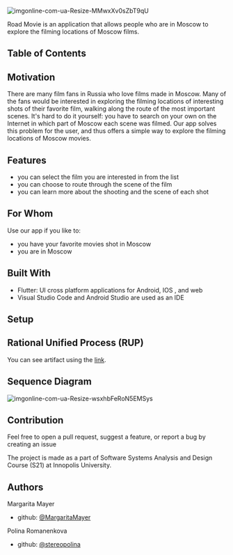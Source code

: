 ![imgonline-com-ua-Resize-MMwxXv0sZbT9qU](https://user-images.githubusercontent.com/69847456/136565916-9f51ed57-253e-4faf-a6c8-ed87c4e65264.jpg)


Road Movie is an application that allows people who are in Moscow to explore the filming locations of Moscow films.


## Table of Contents



## Motivation
There are many film fans in Russia who love films made in Moscow. Many of the fans would be interested in exploring the filming locations of interesting shots of their favorite film, walking along the route of the most important scenes. It's hard to do it yourself: you have to search on your own on the Internet in which part of Moscow each scene was filmed. Our app solves this problem for the user, and thus offers a simple way to explore the filming locations of Moscow movies.

## Features
- you can select the film you are interested in from the list
- you can choose to route through the scene of the film
- you can learn more about the shooting and the scene of each shot

## For Whom
Use our app if you like to:
- you have your favorite movies shot in Moscow
- you are in Moscow


## Built With
- Flutter: UI cross platform applications for Android, IOS , and web
- Visual Studio Code and Android Studio are used as an IDE

## Setup

## Rational Unified Process (RUP)
You can see artifact using the [link](url).

## Sequence Diagram
![imgonline-com-ua-Resize-wsxhbFeRoN5EMSys](https://user-images.githubusercontent.com/69847456/136557916-c4df551a-9c51-4bc3-96e5-ec3acc0033fe.jpg)

## Contribution
Feel free to open a pull request, suggest a feature, or report a bug by creating an issue



The project is made as a part of Software Systems Analysis and Design Course (S21) at Innopolis University.

## Authors

Margarita Mayer


- github: [@MargaritaMayer](https://github.com/MargaritaMayer)

Polina Romanenkova


- github: [@stereopolina](https://github.com/stereopolina)
